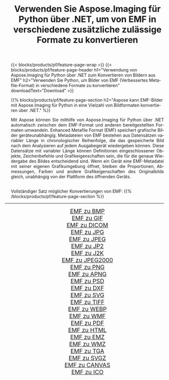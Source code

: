 ﻿---
title: Verwenden Sie Aspose.Imaging für Python über .NET, um von EMF in verschiedene zusätzliche zulässige Formate zu konvertieren 
weight: 3920
url: /de/python-net/conversion/from/emf 
lang: de
langdirlevel: 2
locales: zh-hans,ja,it,ru,de,es,fr,nl,id,lt,pl,pt,vi,tr,ko,zh-hant,ar,hi,th,sv,cs,uk,he
description: Mit Aspose.Imaging für Python über .NET können Sie EMF(Verbessertes Metafile-Format) schnell in verschiedene Formate umwandeln.
---

{{< blocks/products/pf/feature-page-wrap >}}
{{< blocks/products/pf/feature-page-header h1="Verwendung von Aspose.Imaging für Python über .NET zum Konvertieren von Bildern aus EMF" h2="Verwenden Sie Python, um Bilder von EMF (Verbessertes Metafile-Format) in verschiedene Formate zu konvertieren" downloadText="Download" >}}


{{% blocks/products/pf/feature-page-section  h2="Aspose kann EMF-Bilder mit Aspose.Imaging für Python in eine Vielzahl von Bildformaten konvertieren über .NET." %}}
<p align=justify>Mit Aspose können Sie mithilfe von Aspose.Imaging für Python über .NET automatisch zwischen dem EMF-Format und anderen bereitgestellten Formaten umwandeln. Enhanced Metafile Format (EMF) speichert grafische Bilder geräteunabhängig. Metadateien von EMF bestehen aus Datensätzen variabler Länge in chronologischer Reihenfolge, die das gespeicherte Bild nach dem Analysieren auf jedem Ausgabegerät wiedergeben können. Diese Datensätze mit variabler Länge können Definitionen eingeschlossener Objekte, Zeichenbefehle und Grafikeigenschaften sein, die für die genaue Wiedergabe des Bildes entscheidend sind. Wenn ein Gerät eine EMF-Metadatei mit seiner eigenen Grafikumgebung öffnet, bleiben die Proportionen, Abmessungen, Farben und andere Grafikeigenschaften des Originalbilds gleich, unabhängig von der Plattform des öffnenden Geräts.</p>
<br/>
Vollständiger Satz möglicher Konvertierungen von EMF:
{{% /blocks/products/pf/feature-page-section %}}
<div class="container-fluid productfamilypage bg-gray">
    <div class="convertypes bg-gray agp-content section">
        <div class="container">
		<hr style="margin-left:-20px;"/>
		<div class="row other-converters" style="gap: 10px;font-size: 19px;text-align:center;">
		    <div class='col-md-2 other-converter remove-lp remove-rp'><a href="/imaging/de/python-net/conversion/emf-to-bmp" style="padding:15px;">EMF zu BMP</a></div><div class='col-md-2 other-converter remove-lp remove-rp'><a href="/imaging/de/python-net/conversion/emf-to-gif" style="padding:15px;">EMF zu GIF</a></div><div class='col-md-2 other-converter remove-lp remove-rp'><a href="/imaging/de/python-net/conversion/emf-to-dicom" style="padding:15px;">EMF zu DICOM</a></div><div class='col-md-2 other-converter remove-lp remove-rp'><a href="/imaging/de/python-net/conversion/emf-to-jpg" style="padding:15px;">EMF zu JPG</a></div><div class='col-md-2 other-converter remove-lp remove-rp'><a href="/imaging/de/python-net/conversion/emf-to-jpeg" style="padding:15px;">EMF zu JPEG</a></div><div class='col-md-2 other-converter remove-lp remove-rp'><a href="/imaging/de/python-net/conversion/emf-to-jp2" style="padding:15px;">EMF zu JP2</a></div><div class='col-md-2 other-converter remove-lp remove-rp'><a href="/imaging/de/python-net/conversion/emf-to-j2k" style="padding:15px;">EMF zu J2K</a></div><div class='col-md-2 other-converter remove-lp remove-rp'><a href="/imaging/de/python-net/conversion/emf-to-jpeg2000" style="padding:15px;">EMF zu JPEG2000</a></div><div class='col-md-2 other-converter remove-lp remove-rp'><a href="/imaging/de/python-net/conversion/emf-to-png" style="padding:15px;">EMF zu PNG</a></div><div class='col-md-2 other-converter remove-lp remove-rp'><a href="/imaging/de/python-net/conversion/emf-to-apng" style="padding:15px;">EMF zu APNG</a></div><div class='col-md-2 other-converter remove-lp remove-rp'><a href="/imaging/de/python-net/conversion/emf-to-psd" style="padding:15px;">EMF zu PSD</a></div><div class='col-md-2 other-converter remove-lp remove-rp'><a href="/imaging/de/python-net/conversion/emf-to-dxf" style="padding:15px;">EMF zu DXF</a></div><div class='col-md-2 other-converter remove-lp remove-rp'><a href="/imaging/de/python-net/conversion/emf-to-svg" style="padding:15px;">EMF zu SVG</a></div><div class='col-md-2 other-converter remove-lp remove-rp'><a href="/imaging/de/python-net/conversion/emf-to-tiff" style="padding:15px;">EMF zu TIFF</a></div><div class='col-md-2 other-converter remove-lp remove-rp'><a href="/imaging/de/python-net/conversion/emf-to-webp" style="padding:15px;">EMF zu WEBP</a></div><div class='col-md-2 other-converter remove-lp remove-rp'><a href="/imaging/de/python-net/conversion/emf-to-wmf" style="padding:15px;">EMF zu WMF</a></div><div class='col-md-2 other-converter remove-lp remove-rp'><a href="/imaging/de/python-net/conversion/emf-to-pdf" style="padding:15px;">EMF zu PDF</a></div><div class='col-md-2 other-converter remove-lp remove-rp'><a href="/imaging/de/python-net/conversion/emf-to-html" style="padding:15px;">EMF zu HTML</a></div><div class='col-md-2 other-converter remove-lp remove-rp'><a href="/imaging/de/python-net/conversion/emf-to-emz" style="padding:15px;">EMF zu EMZ</a></div><div class='col-md-2 other-converter remove-lp remove-rp'><a href="/imaging/de/python-net/conversion/emf-to-wmz" style="padding:15px;">EMF zu WMZ</a></div><div class='col-md-2 other-converter remove-lp remove-rp'><a href="/imaging/de/python-net/conversion/emf-to-tga" style="padding:15px;">EMF zu TGA</a></div><div class='col-md-2 other-converter remove-lp remove-rp'><a href="/imaging/de/python-net/conversion/emf-to-svgz" style="padding:15px;">EMF zu SVGZ</a></div><div class='col-md-2 other-converter remove-lp remove-rp'><a href="/imaging/de/python-net/conversion/emf-to-canvas" style="padding:15px;">EMF zu CANVAS</a></div><div class='col-md-2 other-converter remove-lp remove-rp'><a href="/imaging/de/python-net/conversion/emf-to-ico" style="padding:15px;">EMF zu ICO</a></div>
                </div>
        </div>
    </div>
</div>
<br/>


